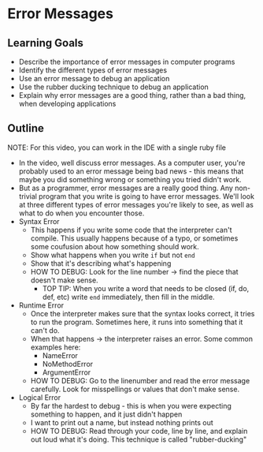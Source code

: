 # Error Messages

## Learning Goals
+ Describe the importance of error messages in computer programs
+ Identify the different types of error messages
+ Use an error message to debug an application 
+ Use the rubber ducking technique to debug an application
+ Explain why error messages are a good thing, rather than a bad thing, when developing applications

## Outline

NOTE: For this video, you can work in the IDE with a single ruby file

+ In the video, well discuss error messages. As a computer user, you're probably used to an error message being bad news - this means that maybe you did something wrong or something you tried didn't work.
+ But as a programmer, error messages are a really good thing. Any non-trivial program that you write is going to have error messages. We'll look at three different types of error messages you're likely to see, as well as what to do when you encounter those.
+ Syntax Error
  + This happens if you write some code that the interpreter can't compile. This usually happens because of a typo, or sometimes some coufusion about how something should work. 
  + Show what happens when you write `if` but not `end` 
  + Show that it's describing what's happening
  + HOW TO DEBUG: Look for the line number -> find the piece that doesn't make sense.
    + TOP TIP: When you write a word that needs to be closed (if, do, def, etc) write `end` immediately, then fill in the middle. 
+ Runtime Error 
  + Once the interpreter makes sure that the syntax looks correct, it tries to run the program. Sometimes here, it runs into something that it can't do.
  + When that happens -> the interpreter raises an error. Some common examples here:
    + NameError
    + NoMethodError
    + ArgumentError
  + HOW TO DEBUG: Go to the linenumber and read the error message carefully. Look for misspellings or values that don't make sense. 
+ Logical Error
  + By far the hardest to debug - this is when you were expecting something to happen, and it just didn't happen
  + I want to print out a name, but instead nothing prints out
  + HOW TO DEBUG: Read through your code, line by line, and explain out loud what it's doing. This technique is called "rubber-ducking" 

